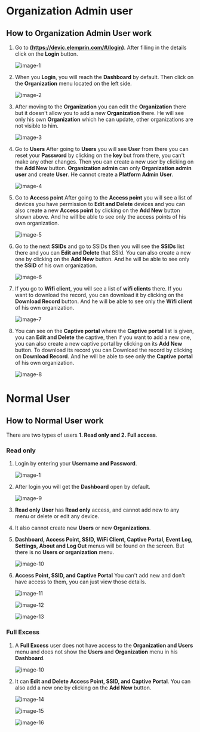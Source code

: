 # Organization Admin user

## How to Organization Admin User work
1. Go to **(https://devic.elemprin.com/#/login)**. After filling in the details click on the **Login** button.

    ![image-1](https://github.com/Nancypatel1103/ComplianceClient/assets/153616269/038e24d4-0fbf-41cf-b85d-0fcc014432e4)

2. When you **Login**, you will reach the **Dashboard** by default. Then click on the **Organization** menu located on the left side.

    ![image-2](https://github.com/Nancypatel1103/ComplianceClient/assets/153616269/45fcab4c-d129-4b9a-ac4c-7e4e122cb2e1)

3. After moving to the **Organization** you can edit the **Organization** there but it doesn't allow you to add a new **Organization** there. He will see only his own **Organization** which he can update, other organizations are not visible to him.

    ![image-3](https://github.com/Nancypatel1103/ComplianceClient/assets/153616269/b4bf4320-86b6-495f-9bde-70e25aeb223d)

4. Go to **Users** After going to **Users** you will see **User** from there you can reset your **Password** by clicking on the **key** but from there, you can't make any other changes. Then you can create a new user by clicking on the **Add New** button. **Organization admin** can only **Organization admin user** and create **User**. He cannot create a **Platform Admin User**.

    ![image-4](https://github.com/Nancypatel1103/ComplianceClient/assets/153616269/387d4a90-a803-45d3-93d8-b79a238cb133)

5. Go to **Access point** After going to the **Access point** you will see a list of devices you have permission to **Edit and Delete** devices and you can also create a new **Access point** by clicking on the **Add New** button shown above. And he will be able to see only the access points of his own organization.

    ![image-5](https://github.com/Nancypatel1103/ComplianceClient/assets/153616269/405b03c2-290a-4471-9c47-c1ac0910d4ac)

6. Go to the next **SSIDs** and go to SSIDs then you will see the **SSIDs** list there and you can **Edit and Delete** that SSId. You can also create a new one by clicking on the **Add New** button. And he will be able to see only the **SSID** of his own organization.

    ![image-6](https://github.com/Nancypatel1103/ComplianceClient/assets/153616269/1727a5c6-2622-4695-a659-cd20ebba8474)

7.  If you go to **Wifi client**, you will see a list of **wifi clients** there. If you want to download the record, you can download it by clicking on the **Download Record** button. And he will be able to see only the **Wifi client** of his own organization.

    ![image-7](https://github.com/Nancypatel1103/ComplianceClient/assets/153616269/966eb91b-7ce3-438c-8db9-2cba4fc4fd31)

8.  You can see on the **Captive portal** where the **Captive portal** list is given, you can **Edit and Delete** the captive, then if you want to add a new one, you can also create a new captive portal by clicking on its **Add New** button. To download its record you can Download the record by clicking on **Download Record**. And he will be able to see only the **Captive portal** of his own organization.

    ![image-8](https://github.com/Nancypatel1103/ComplianceClient/assets/153616269/67208746-e0bf-4cf2-9a39-0c599ffcf939)

 
# Normal User
## How to Normal User work
There are two types of users **1. Read only and 2. Full access**.
### Read only
1. Login by entering your **Username and Password**.

   ![image-1](https://github.com/Nancypatel1103/ComplianceClient/assets/153616269/038e24d4-0fbf-41cf-b85d-0fcc014432e4)

2. After login you will get the **Dashboard** open by default.

   ![image-9](https://github.com/Nancypatel1103/ComplianceClient/assets/153616269/f8f744d4-af6b-438e-ae3b-32f5d44ba17e)

3. **Read only User** has **Read only** access, and cannot add new to any menu or delete or edit any device.
4. It also cannot create new **Users** or new **Organizations**.
5. **Dashboard, Access Point, SSID, WiFi Client, Captive Portal, Event Log, Settings, About and Log Out** menus will be found on the screen. But there is no **Users or organization** menu.

   ![image-10](https://github.com/Nancypatel1103/ComplianceClient/assets/153616269/4f0e1a52-8cb7-4f34-8945-bfe0f9fcda69)

6. **Access Point, SSID, and Captive Portal** You can't add new and don't have access to them, you can just view those details.

   ![image-11](https://github.com/Nancypatel1103/ComplianceClient/assets/153616269/b8e6c66a-0dbb-412a-bc4e-2c30da47a016)

   ![image-12](https://github.com/Nancypatel1103/ComplianceClient/assets/153616269/29868e0c-ae01-43dc-a9f6-2242af6d4ded)

   ![image-13](https://github.com/Nancypatel1103/ComplianceClient/assets/153616269/c47823bc-b546-4c1e-a00e-8877671c5210)

### Full Excess
1. A **Full Excess** user does not have access to the **Organization and Users** menu and does not show the **Users** and **Organization** menu in his **Dashboard**.

   ![image-10](https://github.com/Nancypatel1103/ComplianceClient/assets/153616269/4f0e1a52-8cb7-4f34-8945-bfe0f9fcda69)

2. It can **Edit and Delete** **Access Point, SSID, and Captive Portal**. You can also add a new one by clicking on the **Add New** button.

   ![image-14](https://github.com/Nancypatel1103/ComplianceClient/assets/153616269/ad64d8d4-4007-46b7-8b71-a7f836094a60)

   ![image-15](https://github.com/Nancypatel1103/ComplianceClient/assets/153616269/700a9b4c-5fa4-4380-bb25-c07b49a575d2)

   ![image-16](https://github.com/Nancypatel1103/ComplianceClient/assets/153616269/418fb263-2bf6-494f-906c-e9e5d6da74c3)


